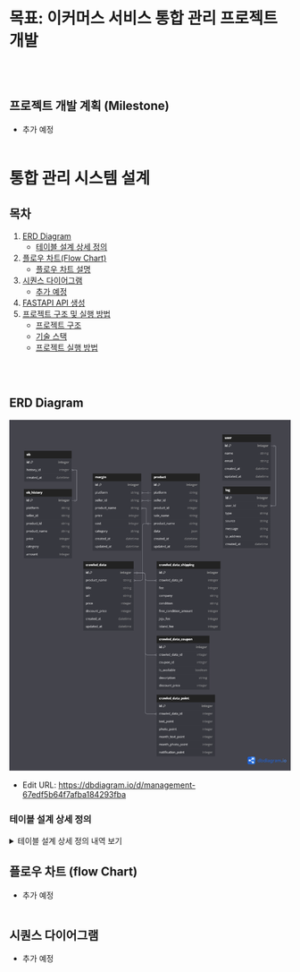# 목표: 이커머스 서비스 통합 관리 프로젝트 개발
<br/><br/>

## 프로젝트 개발 계획 (Milestone)

- 추가 예정
<br/><br/>

# 통합 관리 시스템 설계
## 목차

1. [ERD Diagram](#erd-diagram)
    - [테이블 설계 상세 정의](#테이블-설계-상세-정의)
2. [플로우 차트(Flow Chart)](#플로우-차트-flow-chart)
    - [플로우 차트 설명](#플로우-차트-설명)
3. [시퀀스 다이어그램](#시퀀스-다이어그램)
    - [추가 예정](#추가-예정)
4. [FASTAPI API 생성](#FASTAPI-API)
5. [프로젝트 구조 및 실행 방법](#프로젝트-구조-및-실행-방법)
    - [프로젝트 구조](#프로젝트-구조)
    - [기술 스택](#기술-스택)
    - [프로젝트 실행 방법](#프로젝트-실행-방법)

<br/><br/>

## ERD Diagram
![alt text](</docs/ERD2.png>)
- Edit URL: https://dbdiagram.io/d/management-67edf5b64f7afba184293fba

### 테이블 설계 상세 정의

<details>
<summary>테이블 설계 상세 정의 내역 보기</summary>

```sql
Table product {
  id integer [pk, increment]
  platform string
  seller_id string
  product_id integer        // 플랫폼별 제품 ID
  sale_name string          // 판매명
  product_name string [unique] // 관리제품명 (정규화된 실제 제품명)
  data json                 // 플랫폼별 원본 제품 데이터
  created_at timestamp
  updated_at timestamp
}

Table crawled_data {
  id integer [pk, increment]
  product_name string [ref: > product.product_name] // 관리제품명과 연계
  title string             // 표기 상품명 (크롤링 시 노출된 이름)
  url string               // 크롤링한 제품 URL
  price integer            // 가격
  discount_price integer   // 할인가
  created_at timestamp
  updated_at timestamp
}

Table crawled_data_coupon {
  id integer [pk, increment]
  crawled_data_id integer [ref: > crawled_data.id] // crawled_data의 기본 정보와 연계
  coupon_id integer
  is_available boolean
  description string
  discount_price integer
}

Table crawled_data_shipping {
  id integer [pk, increment]
  crawled_data_id integer [ref: > crawled_data.id] // crawled_data의 기본 정보와 연계
  fee integer
  company string
  condition string
  free_condition_amount integer
  jeju_fee integer
  island_fee integer
}

Table crawled_data_point {
  id integer [pk, increment]
  crawled_data_id integer [ref: > crawled_data.id, unique] // 크롤링된 데이터 당 1:1 매핑 (필요에 따라 unique 제약 조건 조정)
  text_point integer
  photo_point integer
  month_text_point integer
  month_photo_point integer
  notification_point integer
}

Table margin {
  id integer [pk, increment]
  platform string
  product_name string [ref: > product.product_name] // 관리제품명과 연계
  price integer             // 가격 (일관성을 위해 숫자형)
  cost integer              // 원가
  charge_percent float      // 마켓별 수수료율
  category string
  created_at timestamp
  updated_at timestamp
}

Table ob_history {
  id integer [pk, increment]
  product_name string [ref: > product.product_name] // 관리제품명과 연계하여 출고 이력 관리
  amount integer
  price integer
  created_at timestamp
}

Table ob {
  id integer [pk, increment]
  history_id integer [ref: > ob_history.id]
  created_at timestamp
}

Table user {
  id integer [pk, increment]
  name string
  email string
  created_at timestamp
  updated_at timestamp
}

Table log {
  id integer [pk, increment]
  user_id integer [ref: > user.id]
  type string
  source string
  message string
  ip_address string
  created_at timestamp
}


Ref: "margin"."price" < "ob_history"."price"

Ref: "product"."product_name" < "log"."source"
```

</details>

## 플로우 차트 (flow Chart)
- 추가 예정
<br/><br/>

## 시퀀스 다이어그램
- 추가 예정

